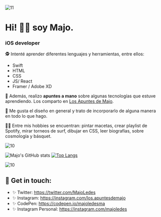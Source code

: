 

![11](https://user-images.githubusercontent.com/55170175/183468545-dc6a24bd-f477-47de-98e5-e4c46f727a0e.png)

# Hi! 👋🏼 soy Majo. 

### iOS developer

🕵 Intenté aprender diferentes lenguajes y herramientas, entre ellos: 
* Swift
* HTML
* CSS
* JS/ React
* Framer / Adobe XD

💖 Además, realizo **apuntes a mano** sobre algunas tecnologías que estuve aprendiendo.
 Los comparto en [Los Apuntes de Majo](http://losapuntesdemajo.now.sh). 
 
🌸 Me gusta el diseño en general y trato de incorporarlo de alguna manera en todo lo que hago.

👩🏻 Entre mis hobbies se encuentran: pintar macetas, crear playlist de Spotify, mirar torneos de surf, dibujar en CSS, leer biografías, sobre cosmología y básquet. 


![10](https://user-images.githubusercontent.com/55170175/114474409-87dd6800-9bcc-11eb-9ca0-538bd30ae29b.png)


![Majo's GitHub stats](https://github-readme-stats.vercel.app/api?username=majoledesma&hide=contribs,prs&theme=buefy&show_icons=true) [![Top Langs](https://github-readme-stats.vercel.app/api/top-langs/?username=majoledesma&layout=compact&theme=buefy)](https://github.com/majoledesma/github-readme-stats)


![10](https://user-images.githubusercontent.com/55170175/114474409-87dd6800-9bcc-11eb-9ca0-538bd30ae29b.png)


## 🖤 Get in touch:
* ✨ Twitter: https://twitter.com/MajoLedes
* ✨ Instagram: https://instagram.com/los.apuntesdemajo
* ✨ CodePen: https://codepen.io/majoledesma
* ✨ Instagram Personal: https://instagram.com/majoledes
<!--
**majoledesma/majoledesma** is a ✨ _special_  repository because its `README.md` (this file) appears on your GitHub profile.
